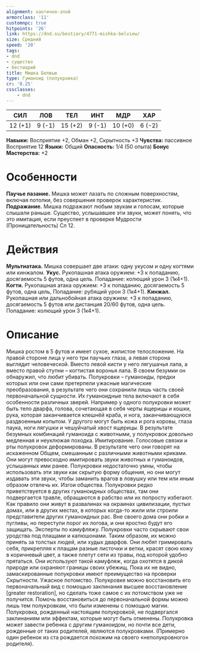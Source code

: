 ```yaml
---
alignment: хаотично-злой
armorclass: '11'
customnpc: true
hitpoints: '26'
link: https://dnd.su/bestiary/4771-mishka-belview/
size: Средний
speed: '20'
tags:
- dnd
- существо
- бестиарий
title: Мишка Белвью
type: Гуманоид (полукровка)
cr: '0.25'
cssclasses:
    - dnd
---
```



| СИЛ | ЛОВ | ТЕЛ | ИНТ | МДР | ХАР |
|---|---|---|---|---|---|
| 12 (+1) | 9 (-1) | 15 (+2) | 9 (-1) | 10 (+0) | 6 (-2) |
**Навыки:** Восприятие +2, Обман +2, Скрытность +3
**Чувства:** пассивное Восприятие 12
**Языки:** Общий
**Опасность:** 1/4 (50 опыта)
**Бонус Мастерства:** +2


# Особенности
**Паучье лазание.** Мишка может лазать по сложным поверхностям, включая потолки, без совершения проверок характеристик.
**Подражание.** Мишка подражают любым звукам и голосам, которые слышали раньше. Существо, услышавшее эти звуки, может понять, что это имитация, если преуспеет в проверке Мудрости (Проницательность) Сл 12.


# Действия
**Мультиатака.** Мишка совершает две атаки: одну укусом и одну когтями или кинжалом.
**Укус.** Рукопашная атака оружием: +3 к попаданию, досягаемость 5 футов, одна цель. Попадание: колющий урон 3 (1к4+1).
**Когти.** Рукопашная атака оружием: +3 к попаданию, досягаемость 5 футов, одна цель, Попадание: рубящий урон 3 (1к4+1).
**Кинжал.** Рукопашная или дальнобойная атака оружием: +3 к попаданию, досягаемость 5 футов или дистанция 20/60 футов, одна цель. Попадание: колющий урон 3 (1к4+1).


# Описание
Мишка ростом в 5 футов и имеет сухое, жилистое телосложение. На правой стороне лица у него три паучьих глаза, а левая сторона выглядит человеческой. Вместо левой кисти у него лягушачья лапа, а вместо правой ступни – когтистая воронья лапа. В своем безумии он обнаружил, что любит убивать. Полукровки – гуманоиды, предки которых или они сами претерпели ужасные магические преобразования, в результате чего они сохранили лишь часть своей первоначальной сущности. Их гуманоидные тела включают в себя особенности различных зверей. Например у одного полукровки может быть тело дварфа, голова, сочетающая в себя черты ящерицы и кошки, рука, которая заканчивается клешнёй краба, и нога, заканчивающуюся раздвоенным копытом. У другого могут быть кожа и рога коровы, глаза паука, ноги лягушки и чешуйчатый хвост ящерицы. В результате безумных комбинаций гуманоида с животными, у полукровок довольно медленная и неуклюжая походка. Имитирование. Голосовые связки и рты полукровок деформированы. В результате чего они говорят на искаженном Общем, смешанным с различными животными криками. Они могут превосходно имитировать звуки животных и гуманоидов, услышанных ими ранее. Полукровки недостаточно умны, чтобы использовать эти звуки как скрытую форму общения, но они могут издавать эти звуки, чтобы заманить врагов в ловушку или тем или иным образом отвлечь их. Изгои общества. Полукровки редко приветствуется в других гуманоидных обществах, там они подвергается травле, обращаются в рабство или их попросту избегают. Как правило они живут в развалинах на окраинах цивилизации, пустых домах, или в других местах, в которых когда-то жили или строили представители других гуманоидных рас. Вне своего дома они робки и пугливы, но переступи порог их логова, и они яростно будут его защищать. Эксперты по камуфляжу. Полукровки часто скрывают свои уродства под плащами и капюшонами. Таким образом, их можно принять за толстых людей, или худых дварфов. Они любят гримировать себя, прикрепляя к плащам разные листочки и ветки, красят свою кожу в коричневый цвет, а также плетут сети из травы, под которой удобно прятаться. Они используют такой камуфляж, когда охотятся в дикой природе или охраняют границы своих убежищ. Пока их не видно, замаскированные полукровки имеют преимущество на проверки Скрытности. Ужасное потомство. Полукровке можно восстановить его первоначальный вид с помощью заклинания высшее восстановление [greater restoration], но сделать тоже самое с их потомством уже не получится. Помочь восстановиться до первоначальной формы можно лишь тем полукровкам, что были изменены с помощью магии. Полукровка, рожденный настоящим полукровкой, не подвергался заклинаниям или эффектам, которые могут быть отменены. Полукровка может завести ребенка с другим гуманоидом, но почти все дети, рожденные от таких родителей, являются полукровками. (Примерно один ребенок из ста рождается похожим на своего «неполукровного» родителя).